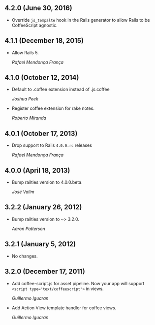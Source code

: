## 4.2.0 (June 30, 2016) ##

*   Override `js_tempalte` hook in the Rails generator to allow Rails to
    be CoffeeScript agnostic.

## 4.1.1 (December 18, 2015) ##

*   Allow Rails 5.

    *Rafael Mendonça França*

## 4.1.0 (October 12, 2014) ##

*   Default to .coffee extension instead of .js.coffee

    *Joshua Peek*

*   Register coffee extension for rake notes.

    *Roberto Miranda*

## 4.0.1 (October 17, 2013) ##

*   Drop support to Rails `4.0.0.rc` releases

    *Rafael Mendonça França*


## 4.0.0 (April 18, 2013) ##

*   Bump railties version to 4.0.0.beta.

    *José Valim*


## 3.2.2 (January 26, 2012) ##

*   Bump railties version to ~> 3.2.0.

    *Aaron Patterson*


## 3.2.1 (January 5, 2012) ##

*   No changes.


## 3.2.0 (December 17, 2011) ##

*   Add coffee-script.js for asset pipeline. Now your app will support
    `<script type="text/coffeescript">` in views.

    *Guillermo Iguaran*

*   Add Action View template handler for coffee views.

    *Guillermo Iguaran*
